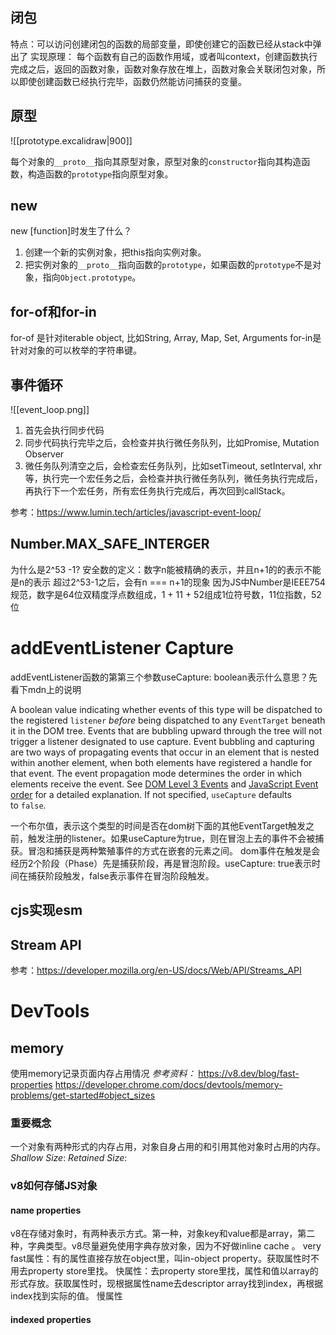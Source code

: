 

## 闭包

特点：可以访问创建闭包的函数的局部变量，即使创建它的函数已经从stack中弹出了
实现原理：
每个函数有自己的函数作用域，或者叫context，创建函数执行完成之后，返回的函数对象，函数对象存放在堆上，函数对象会关联闭包对象，所以即使创建函数已经执行完毕，函数仍然能访问捕获的变量。

## 原型
![[prototype.excalidraw|900]]

每个对象的`__proto__`指向其原型对象，原型对象的`constructor`指向其构造函数，构造函数的`prototype`指向原型对象。

## new
new \[function\]时发生了什么？
1. 创建一个新的实例对象，把this指向实例对象。
2. 把实例对象的`__proto__`指向函数的`prototype`，如果函数的`prototype`不是对象，指向`Object.prototype`。

## for-of和for-in
for-of 是针对iterable object, 比如String, Array, Map, Set, Arguments
for-in是针对对象的可以枚举的字符串键。

## 事件循环

![[event_loop.png]]
1. 首先会执行同步代码
2. 同步代码执行完毕之后，会检查并执行微任务队列，比如Promise, Mutation Observer
3. 微任务队列清空之后，会检查宏任务队列，比如setTimeout, setInterval, xhr等，执行完一个宏任务之后，会检查并执行微任务队列，微任务执行完成后，再执行下一个宏任务，所有宏任务执行完成后，再次回到callStack。

参考：https://www.lumin.tech/articles/javascript-event-loop/




## Number.MAX_SAFE_INTERGER
为什么是2^53 -1?
安全数的定义：数字n能被精确的表示，并且n+1的的表示不能是n的表示
超过2^53-1之后，会有n === n+1的现象
因为JS中Number是IEEE754规范，数字是64位双精度浮点数组成，1 + 11 + 52组成1位符号数，11位指数，52位


# addEventListener Capture
addEventListener函数的第第三个参数useCapture: boolean表示什么意思？先看下mdn上的说明
>
A boolean value indicating whether events of this type will be dispatched to the registered `listener` _before_ being dispatched to any `EventTarget` beneath it in the DOM tree. Events that are bubbling upward through the tree will not trigger a listener designated to use capture. Event bubbling and capturing are two ways of propagating events that occur in an element that is nested within another element, when both elements have registered a handle for that event. The event propagation mode determines the order in which elements receive the event. See [DOM Level 3 Events](https://www.w3.org/TR/DOM-Level-3-Events/#event-flow) and [JavaScript Event order](https://www.quirksmode.org/js/events_order.html#link4) for a detailed explanation. If not specified, `useCapture` defaults to `false`.

一个布尔值，表示这个类型的时间是否在dom树下面的其他EventTarget触发之前，触发注册的listener。如果useCapture为true，则在冒泡上去的事件不会被捕获。冒泡和捕获是两种繁殖事件的方式在嵌套的元素之间。
dom事件在触发是会经历2个阶段（Phase）先是捕获阶段，再是冒泡阶段。useCapture: true表示时间在捕获阶段触发，false表示事件在冒泡阶段触发。




## cjs实现esm



## Stream API
参考：https://developer.mozilla.org/en-US/docs/Web/API/Streams_API


# DevTools

## memory
使用memory记录页面内存占用情况
*参考资料：*
https://v8.dev/blog/fast-properties
https://developer.chrome.com/docs/devtools/memory-problems/get-started#object_sizes


### 重要概念
一个对象有两种形式的内存占用，对象自身占用的和引用其他对象时占用的内存。
*Shallow Size*: 
*Retained Size*: 

### v8如何存储JS对象
#### name properties
v8在存储对象时，有两种表示方式。第一种，对象key和value都是array，第二种，字典类型。v8尽量避免使用字典存放对象，因为不好做inline cache 。
very fast属性：有的属性直接存放在object里，叫in-object property。获取属性时不用去property store里找。
快属性：去property store里找，属性和值以array的形式存放。获取属性时，现根据属性name去descriptor array找到index，再根据index找到实际的值。
慢属性
#### indexed properties





